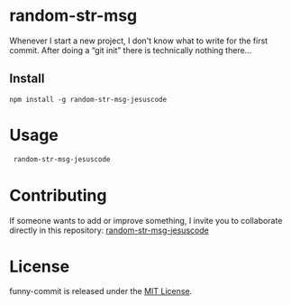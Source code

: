 # random-str-msg

Whenever I start a new project, I don't know what to write for the first commit. After doing a “git init” there is technically nothing there...

## Install

```npm
npm install -g random-str-msg-jesuscode
```

# Usage

```bash
 random-str-msg-jesuscode
```

# Contributing

If someone wants to add or improve something, I invite you to collaborate directly in this repository: [random-str-msg-jesuscode](https://github.com/gndx/random-str-msg-jesuscode)

# License

funny-commit is released under the [MIT License](https://opensource.org/licenses/MIT).
